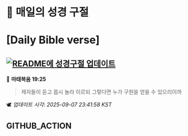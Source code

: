 # 🙏 매일의 성경 구절
# [Daily Bible verse]
## [![README에 성경구절 업데이트](https://github.com/DONGSUKA/first_test/actions/workflows/update-readme-bible.yml/badge.svg)](https://github.com/DONGSUKA/first_test/actions/workflows/update-readme-bible.yml)
<!-- START_BIBLE_VERSE -->
📖 **마태복음 19:25**
> 제자들이 듣고 몹시 놀라 이르되 그렇다면 누가 구원을 얻을 수 있으리이까

🕊️ _업데이트 시각: 2025-09-07 23:41:58 KST_
  <!-- END_BIBLE_VERSE -->
## GITHUB_ACTION
